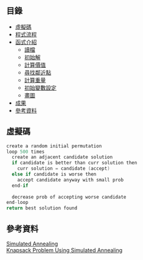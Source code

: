 ## 目錄
- [虛擬碼](#虛擬碼)
- [程式流程](#程式流程)
- [函式介紹](#函式介紹)
  - [讀檔](#讀檔)
  - [初始解](#初始解)
  - [計算價值](#計算價值)
  - [尋找鄰近點](#尋找鄰近點)
  - [計算重量](#計算重量)
  - [初始變數設定](#初始變數設定)
  - [畫圖](#畫圖)
- [成果](#成果)
- [參考資料](#參考資料)

## 虛擬碼
```c
create a random initial permutation
loop 500 times
  create an adjacent candidate solution
  if candidate is better than curr solution then
    curr solution = candidate (accept)
  else if candidate is worse then
    accept candidate anyway with small prob
  end-if
  
  decrease prob of accepting worse candidate
end-loop
return best solution found
```

## 參考資料
[Simulated Annealing](http://people.math.sfu.ca/~kyeats/teaching/math343/22-343.pdf)<br>
[Knapsack Problem Using Simulated Annealing](https://jamesmccaffrey.wordpress.com/2021/12/17/knapsack-problem-using-simulated-annealing-example/)
